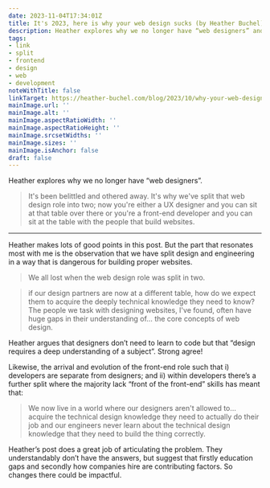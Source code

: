 ```yaml
---
date: 2023-11-04T17:34:01Z
title: It's 2023, here is why your web design sucks (by Heather Buchel)
description: Heather explores why we no longer have “web designers” and the damage caused
tags:
- link
- split
- frontend
- design
- web
- development
noteWithTitle: false
linkTarget: https://heather-buchel.com/blog/2023/10/why-your-web-design-sucks/ 
mainImage.url: ''
mainImage.alt: ''
mainImage.aspectRatioWidth: ''
mainImage.aspectRatioHeight: ''
mainImage.srcsetWidths: ''
mainImage.sizes: ''
mainImage.isAnchor: false
draft: false
---
```

Heather explores why we no longer have “web designers”. 

> It's been belittled and othered away. It's why we've split that web design role into two; now you're either a UX designer and you can sit at that table over there or you're a front-end developer and you can sit at the table with the people that build websites.
---

Heather makes lots of good points in this post. But the part that resonates most with me is the observation that we have split design and engineering in a way that is dangerous for building proper websites. 

> We all lost when the web design role was split in two.

> if our design partners are now at a different table, how do we expect them to acquire the deeply technical knowledge they need to know? The people we task with designing websites, I've found, often have huge gaps in their understanding of… the core concepts of web design.

Heather argues that designers don’t need to learn to code but that “design requires a deep understanding of a subject”. Strong agree!

Likewise, the arrival and evolution of the front-end role such that i) developers are separate from designers; and ii) within developers there’s a further split where the majority lack “front of the front-end” skills has meant that:

> We now live in a world where our designers aren't allowed to… acquire the technical design knowledge they need to actually do their job and our engineers never learn about the technical design knowledge that they need to build the thing correctly.

Heather’s post does a great job of articulating the problem. They understandably don’t have the answers, but suggest that firstly education gaps and secondly how companies hire are contributing factors. So changes there could be impactful. 
